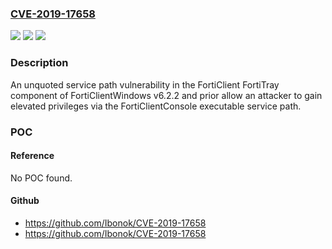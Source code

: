 ### [CVE-2019-17658](https://cve.mitre.org/cgi-bin/cvename.cgi?name=CVE-2019-17658)
![](https://img.shields.io/static/v1?label=Product&message=Fortinet%20FortiClientWindows&color=blue)
![](https://img.shields.io/static/v1?label=Version&message=n%2Fa&color=blue)
![](https://img.shields.io/static/v1?label=Vulnerability&message=Escalation%20of%20privilege&color=brighgreen)

### Description

An unquoted service path vulnerability in the FortiClient FortiTray component of FortiClientWindows v6.2.2 and prior allow an attacker to gain elevated privileges via the FortiClientConsole executable service path.

### POC

#### Reference
No POC found.

#### Github
- https://github.com/Ibonok/CVE-2019-17658
- https://github.com/Ibonok/CVE-2019-17658

